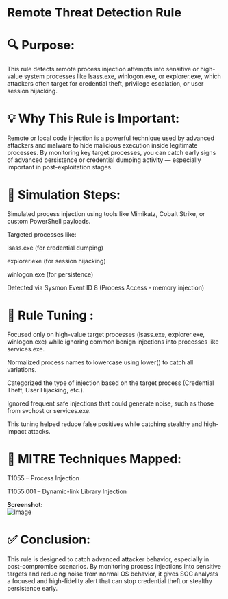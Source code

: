 # Remote Threat Detection Rule

# 🔍 Purpose:
This rule detects remote process injection attempts into sensitive or high-value system processes like lsass.exe, winlogon.exe, or explorer.exe, which attackers often target for credential theft, privilege escalation, or user session hijacking.

# 💡 Why This Rule is Important:
Remote or local code injection is a powerful technique used by advanced attackers and malware to hide malicious execution inside legitimate processes.
By monitoring key target processes, you can catch early signs of advanced persistence or credential dumping activity — especially important in post-exploitation stages.

# 🧪 Simulation Steps:

Simulated process injection using tools like Mimikatz, Cobalt Strike, or custom PowerShell payloads.

Targeted processes like:

lsass.exe (for credential dumping)

explorer.exe (for session hijacking)

winlogon.exe (for persistence)

Detected via Sysmon Event ID 8 (Process Access - memory injection)

# 🔧 Rule Tuning :

Focused only on high-value target processes (lsass.exe, explorer.exe, winlogon.exe) while ignoring common benign injections into processes like services.exe.

Normalized process names to lowercase using lower() to catch all variations.

Categorized the type of injection based on the target process (Credential Theft, User Hijacking, etc.).

Ignored frequent safe injections that could generate noise, such as those from svchost or services.exe.

This tuning helped reduce false positives while catching stealthy and high-impact attacks.


# 📌 MITRE Techniques Mapped:

T1055 – Process Injection

T1055.001 – Dynamic-link Library Injection

**Screenshot:**  
![Image](https://github.com/user-attachments/assets/1c2c760e-b4bf-4c81-833e-d76d9dbb7e19) 

# ✅ Conclusion:
This rule is designed to catch advanced attacker behavior, especially in post-compromise scenarios.
By monitoring process injections into sensitive targets and reducing noise from normal OS behavior, it gives SOC analysts a focused and high-fidelity alert that can stop credential theft or stealthy persistence early.

